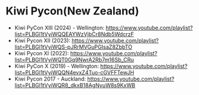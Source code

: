 # Kiwi Pycon(New Zealand)

- Kiwi PyCon XIII (2024) - Wellington: https://www.youtube.com/playlist?list=PLBGl1tVyiWQQEAYWzVjbCr8Ndb5WdcrzF
- Kiwi Pycon XII (2023): https://www.youtube.com/playlist?list=PLBGl1tVyiWQS-pJRrMVGuPGIsaZ8ZbbTO
- Kiwi Pycon XI (2022): https://www.youtube.com/playlist?list=PLBGl1tVyiWQT0Gq9NwrA2Rb7m16Sb_CRu
- Kiwi PyCon X (2019) - Wellington: https://www.youtube.com/playlist?list=PLBGl1tVyiWQQN4evxZ4Tuo-cGVFFTewJH
- Kiwi Pycon 2017 - Auckland: https://www.youtube.com/playlist?list=PLBGl1tVyiWQR8_dkxB18AgNyuW8s9KxWB
